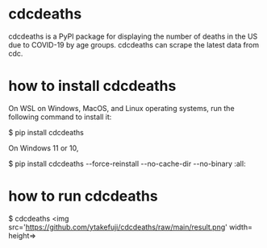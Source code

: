 # cdcdeaths
cdcdeaths is a PyPI package for displaying the number of deaths in the US due to COVID-19 by age groups.
cdcdeaths can scrape the latest data from cdc.

# how to install cdcdeaths
On WSL on Windows, MacOS, and Linux operating systems, run the following command to install it:

$ pip install cdcdeaths

On Windows 11 or 10,

$ pip install cdcdeaths --force-reinstall --no-cache-dir --no-binary :all:

# how to run cdcdeaths

$ cdcdeaths
<img src='https://github.com/ytakefuji/cdcdeaths/raw/main/result.png' width= height=>

